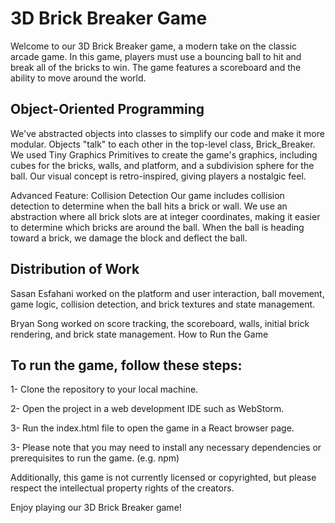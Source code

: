 # 3D Brick Breaker Game
Welcome to our 3D Brick Breaker game, a modern take on the classic arcade game. In this game, players must use a bouncing ball to hit and break all of the bricks to win. The game features a scoreboard and the ability to move around the world.

## Object-Oriented Programming
We've abstracted objects into classes to simplify our code and make it more modular. Objects "talk" to each other in the top-level class, Brick_Breaker. We used Tiny Graphics Primitives to create the game's graphics, including cubes for the bricks, walls, and platform, and a subdivision sphere for the ball. Our visual concept is retro-inspired, giving players a nostalgic feel.

Advanced Feature: Collision Detection
Our game includes collision detection to determine when the ball hits a brick or wall. We use an abstraction where all brick slots are at integer coordinates, making it easier to determine which bricks are around the ball. When the ball is heading toward a brick, we damage the block and deflect the ball.

## Distribution of Work
Sasan Esfahani worked on the platform and user interaction, ball movement, game logic, collision detection, and brick textures and state management.

Bryan Song worked on score tracking, the scoreboard, walls, initial brick rendering, and brick state management.
How to Run the Game
## To run the game, follow these steps:

1- Clone the repository to your local machine.

2- Open the project in a web development IDE such as WebStorm.

3- Run the index.html file to open the game in a React browser page.

3- Please note that you may need to install any necessary dependencies or prerequisites to run the game. (e.g. npm) 

Additionally, this game is not currently licensed or copyrighted, but please respect the intellectual property rights of the creators.

Enjoy playing our 3D Brick Breaker game!